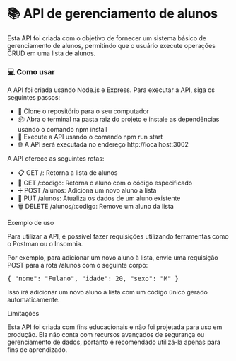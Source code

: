 <h1 style="font-weight: bold;">📚 API de gerenciamento de alunos</h1>
<p>Esta API foi criada com o objetivo de fornecer um sistema básico de gerenciamento de alunos, permitindo que o usuário execute operações CRUD em uma lista de alunos.</p>
<h3 style="font-weight: bold;">💻 Como usar</h3>
<p>A API foi criada usando Node.js e Express. Para executar a API, siga os seguintes passos:</p>
<ul>
  <li>🔗 Clone o repositório para o seu computador</li>
  <li>📦 Abra o terminal na pasta raiz do projeto e instale as dependências usando o comando npm install</li>
  <li>🚀 Execute a API usando o comando npm run start</li>
  <li>🌐 A API será executada no endereço http://localhost:3002</li>
</ul>
<p>A API oferece as seguintes rotas:</p>
<ul>
  <li>📋 GET /: Retorna a lista de alunos</li>
  <li>🔎 GET /:codigo: Retorna o aluno com o código especificado</li>
  <li>➕ POST /alunos: Adiciona um novo aluno à lista</li>
  <li>🔄 PUT /alunos: Atualiza os dados de um aluno existente</li>
  <li>🗑️ DELETE /alunos/:codigo: Remove um aluno da lista</li>
</ul>
<p>Exemplo de uso</p>
<p>Para utilizar a API, é possível fazer requisições utilizando ferramentas como o Postman ou o Insomnia.</p>
<p>Por exemplo, para adicionar um novo aluno à lista, envie uma requisição POST para a rota /alunos com o seguinte corpo:</p>
<pre>{ "nome": "Fulano", "idade": 20, "sexo": "M" }</pre>
<p>Isso irá adicionar um novo aluno à lista com um código único gerado automaticamente.</p>
<p>Limitações</p>
<p>Esta API foi criada com fins educacionais e não foi projetada para uso em produção. Ela não conta com recursos avançados de segurança ou gerenciamento de dados, portanto é recomendado utilizá-la apenas para fins de aprendizado.</p>